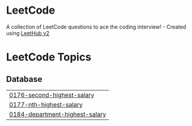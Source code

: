 # LeetCode
A collection of LeetCode questions to ace the coding interview! - Created using [LeetHub v2](https://github.com/arunbhardwaj/LeetHub-2.0)

<!---LeetCode Topics Start-->
# LeetCode Topics
## Database
|  |
| ------- |
| [0176-second-highest-salary](https://github.com/mathplanet/LeetCode/tree/master/0176-second-highest-salary) |
| [0177-nth-highest-salary](https://github.com/mathplanet/LeetCode/tree/master/0177-nth-highest-salary) |
| [0184-department-highest-salary](https://github.com/mathplanet/LeetCode/tree/master/0184-department-highest-salary) |
<!---LeetCode Topics End-->